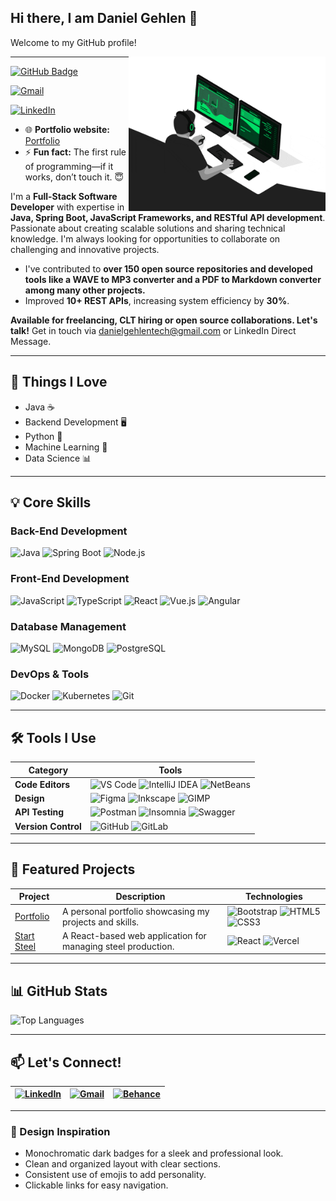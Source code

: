 ## **Hi there, I am Daniel Gehlen** 👋

Welcome to my GitHub profile!  

<img align="right" src="https://github.com/Daniel-Gehlen/Daniel-Gehlen/blob/main/developer.gif" alt="Coder GIF" width="315" height="247">

---

[![GitHub Badge](https://img.shields.io/badge/-Daniel_Gehlen-333333?style=flat-square&logo=GitHub&logoColor=white&link=https://github.com/Daniel-Gehlen)](https://github.com/Daniel-Gehlen)

[![Gmail](https://img.shields.io/badge/-Gmail-333333?style=flat-square&logo=gmail&logoColor=white)](danielgehlentech@gmail.com) 

[![LinkedIn](https://img.shields.io/badge/-LinkedIn-333333?style=flat-square&logo=linkedin&logoColor=white)](https://www.linkedin.com/in/daniel-gehlen/) 

- 🌐 **Portfolio website:** [Portfolio](hhttps://matrix-portfolio-v2.vercel.app/)
- ⚡ **Fun fact:** The first rule of programming—if it works, don’t touch it. 😇



I'm a **Full-Stack Software Developer** with expertise in **Java, Spring Boot, JavaScript Frameworks, and RESTful API development**. Passionate about creating scalable solutions and sharing technical knowledge. I'm always looking for opportunities to collaborate on challenging and innovative projects.

- I've contributed to **over 150 open source repositories and developed tools like a WAVE to MP3 converter and a PDF to Markdown converter among many other projects.** 
- Improved **10+ REST APIs**, increasing system efficiency by **30%**.

**Available for freelancing, CLT hiring or open source collaborations. Let's talk!** 
Get in touch via danielgehlentech@gmail.com or LinkedIn Direct Message.

---

## 📝 Things I Love
- Java ☕
- Backend Development 🖥️
- Python 🐍
- Machine Learning 🤖
- Data Science 📊

---

## 💡 Core Skills

### **Back-End Development**
![Java](https://img.shields.io/badge/-Java-333333?style=flat&logo=openjdk)
![Spring Boot](https://img.shields.io/badge/-Spring_Boot-333333?style=flat&logo=spring-boot)
![Node.js](https://img.shields.io/badge/-Node.js-333333?style=flat&logo=node.js)

### **Front-End Development**
![JavaScript](https://img.shields.io/badge/-JavaScript-333333?style=flat&logo=javascript)
![TypeScript](https://img.shields.io/badge/-TypeScript-333333?style=flat&logo=typescript)
![React](https://img.shields.io/badge/-React-333333?style=flat&logo=react)
![Vue.js](https://img.shields.io/badge/-Vue.js-333333?style=flat&logo=vue.js)
![Angular](https://img.shields.io/badge/-Angular-333333?style=flat&logo=angular)

### **Database Management**
![MySQL](https://img.shields.io/badge/-MySQL-333333?style=flat&logo=mysql)
![MongoDB](https://img.shields.io/badge/-MongoDB-333333?style=flat&logo=mongodb)
![PostgreSQL](https://img.shields.io/badge/-PostgreSQL-333333?style=flat&logo=postgresql)

### **DevOps & Tools**
![Docker](https://img.shields.io/badge/-Docker-333333?style=flat&logo=docker)
![Kubernetes](https://img.shields.io/badge/-Kubernetes-333333?style=flat&logo=kubernetes)
![Git](https://img.shields.io/badge/-Git-333333?style=flat&logo=git)

---

## 🛠️ Tools I Use

| **Category**       | **Tools**                                                                                                                                                                                                 |
|---------------------|-----------------------------------------------------------------------------------------------------------------------------------------------------------------------------------------------------------|
| **Code Editors**    | ![VS Code](https://img.shields.io/badge/-VS_Code-333333?style=flat&logo=visual-studio-code) ![IntelliJ IDEA](https://img.shields.io/badge/-IntelliJ_IDEA-333333?style=flat&logo=intellij-idea) ![NetBeans](https://img.shields.io/badge/-NetBeans-333333?style=flat&logo=apache-netbeans-ide) |
| **Design**          | ![Figma](https://img.shields.io/badge/-Figma-333333?style=flat&logo=figma) ![Inkscape](https://img.shields.io/badge/-Inkscape-333333?style=flat&logo=inkscape) ![GIMP](https://img.shields.io/badge/-GIMP-333333?style=flat&logo=gimp) |
| **API Testing**     | ![Postman](https://img.shields.io/badge/-Postman-333333?style=flat&logo=postman) ![Insomnia](https://img.shields.io/badge/-Insomnia-333333?style=flat&logo=insomnia) ![Swagger](https://img.shields.io/badge/-Swagger-333333?style=flat&logo=swagger) |
| **Version Control** | ![GitHub](https://img.shields.io/badge/-GitHub-333333?style=flat&logo=github) ![GitLab](https://img.shields.io/badge/-GitLab-333333?style=flat&logo=gitlab) |

---

## 📂 Featured Projects

| **Project**                          | **Description**                                                                 | **Technologies**                                                                 |
|--------------------------------------|---------------------------------------------------------------------------------|----------------------------------------------------------------------------------|
| [Portfolio](https://daniel-gehlen.github.io/bootstrap-portfolio/) | A personal portfolio showcasing my projects and skills.                         | ![Bootstrap](https://img.shields.io/badge/-Bootstrap-333333?style=flat&logo=bootstrap) ![HTML5](https://img.shields.io/badge/-HTML5-333333?style=flat&logo=html5) ![CSS3](https://img.shields.io/badge/-CSS3-333333?style=flat&logo=css3) |
| [Start Steel](https://start-steel.vercel.app/) | A React-based web application for managing steel production.                    | ![React](https://img.shields.io/badge/-React-333333?style=flat&logo=react) ![Vercel](https://img.shields.io/badge/-Vercel-333333?style=flat&logo=vercel) |

---

## 📊 GitHub Stats

![Top Languages](https://github-readme-stats.vercel.app/api/top-langs/?username=Daniel-Gehlen&layout=compact&hide=jupyter%20notebook&langs_count=10&theme=dark)

---

## 📫 Let's Connect!

| [![LinkedIn](https://img.shields.io/badge/-LinkedIn-333333?style=flat-square&logo=linkedin&logoColor=white)](https://www.linkedin.com/in/daniel-gehlen/) | [![Gmail](https://img.shields.io/badge/-Gmail-333333?style=flat-square&logo=gmail&logoColor=white)](danielgehlentech@gmail.com) | [![Behance](https://img.shields.io/badge/-Behance-333333?style=flat-square&logo=behance&logoColor=white)](https://www.behance.net/danielgehlen) |
|-------------------------------------------------------------------------------------------------------------------------------------------------------------------|-------------------------------------------------------------------------------------------------------------------------------------|-------------------------------------------------------------------------------------------------------------------------------------------------|

---

### 🎨 Design Inspiration

- Monochromatic dark badges for a sleek and professional look.
- Clean and organized layout with clear sections.
- Consistent use of emojis to add personality.
- Clickable links for easy navigation.
